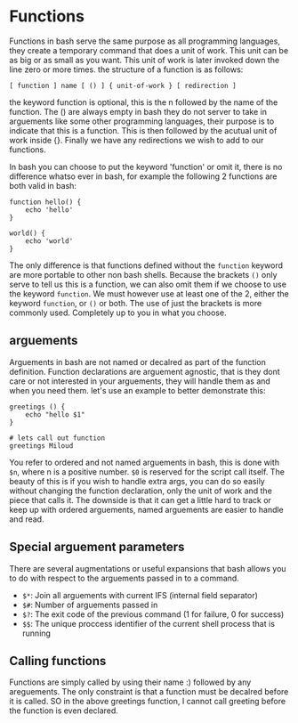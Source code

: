 Functions
=========
Functions in bash serve the same purpose as all programming languages, they create a temporary command that does a unit of work. This unit can be as big or as small as you want. This unit of work is later invoked down the line zero or more times. the structure of a function is as follows:

	[ function ] name [ () ] { unit-of-work } [ redirection ]

the keyword function is optional, this is the n followed by the name of the function. The () are always empty in bash they do not server to take in arguements like some other programming languages, their purpose is to indicate that this is a function. This is then followed by the acutual unit of work inside {}. Finally we have any redirections we wish to add to our functions.

In bash you can choose to put the keyword 'function' or omit it, there is no difference whatso ever in bash, for example the following 2 functions are both valid in bash:
	
	function hello() {
		echo 'hello'
	}

	world() {
		echo 'world'
	}

The only difference is that functions defined without the `function` keyword are more portable to other non bash shells.
Because the brackets `()` only serve to tell us this is a function, we can also omit them if we choose to use the keyword `function`. We must however use at least one of the 2, either the keyword `function`, or `()` or both. The use of just the brackets is more commonly used. Completely up to you in what you choose.

arguements
----------
Arguements in bash are not named or decalred as part of the function definition. Function declarations are arguement agnostic, that is they dont care or not interested in your arguements, they will handle them as and when you need them. let's use an example to better demonstrate this:

	greetings () {
		echo "hello $1"
	}
	
	# lets call out function
	greetings Miloud

You refer to ordered and not named arguements in bash, this is done with `$n`, where n is a positive number. `$0` is reserved for the script call itself. The beauty of this is if you wish to handle extra args, you can do so easily without changing the function declaration, only the unit of work and the piece that calls it. The downside is that it can get a little hard to track or keep up with ordered arguements, named arguements are easier to handle and read.

Special arguement parameters
----------------------------
There are several augmentations or useful expansions that bash allows you to do with respect to the arguements passed in to a command.

* `$*`: Join all arguements with current IFS (internal field separator)
* `$#`: Number of arguements passed in
* `$?`: The exit code of the previous command (1 for failure, 0 for success)
* `$$`: The unique proccess identifier of the current shell process that is running

Calling functions
-----------------
Functions are simply called by using their name :) followed by any areguements. The only constraint is that a function must be decalred before it is called. SO in the above greetings function, I cannot call greeting before the function is even declared.
